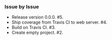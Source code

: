 ### Issue by Issue

 * Release version 0.0.0. #5.
 * Ship coverage from Travis CI to web server. #4.
 * Build on Travis CI. #3.
 * Create empty project. #2.
